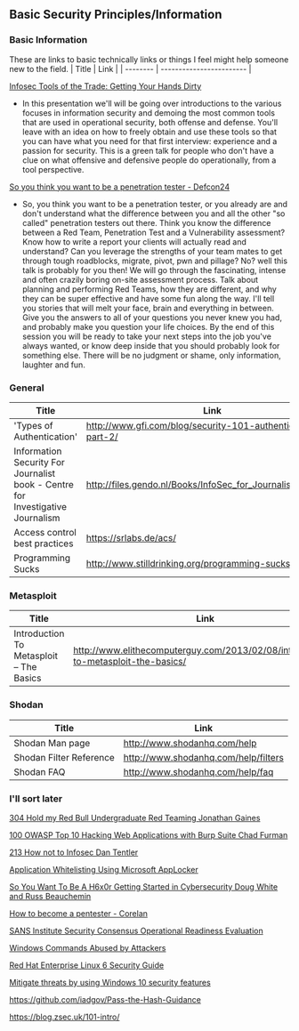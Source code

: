 ## Basic Security Principles/Information




### Basic Information

These are links to basic technically  links or things I feel might help someone new to the field.
| Title     | Link |
| -------- | ------------------------ |


[Infosec Tools of the Trade: Getting Your Hands Dirty](http://www.irongeek.com/i.php?page=videos/bsidesnashville2017/bsides-nashville-2017-green00-infosec-tools-of-the-trade-getting-your-hands-dirty-jason-smith-and-tara-wink)
* In this presentation we'll will be going over introductions to the various focuses in information security and demoing the most common tools that are used in operational security, both offense and defense. You'll leave with an idea on how to freely obtain and use these tools so that you can have what you need for that first interview: experience and a passion for security. This is a green talk for people who don't have a clue on what offensive and defensive people do operationally, from a tool perspective.

[So you think you want to be a penetration tester - Defcon24](https://www.youtube.com/watch?v=be7bvZkgFmY)
* So, you think you want to be a penetration tester, or you already are and don't understand what the difference between you and all the other "so called" penetration testers out there. Think you know the difference between a Red Team, Penetration Test and a Vulnerability assessment? Know how to write a report your clients will actually read and understand? Can you leverage the strengths of your team mates to get through tough roadblocks, migrate, pivot, pwn and pillage? No? well this talk is probably for you then! We will go through the fascinating, intense and often crazily boring on-site assessment process. Talk about planning and performing Red Teams, how they are different, and why they can be super effective and have some fun along the way. I'll tell you stories that will melt your face, brain and everything in between. Give you the answers to all of your questions you never knew you had, and probably make you question your life choices. By the end of this session you will be ready to take your next steps into the job you've always wanted, or know deep inside that you should probably look for something else. There will be no judgment or shame, only information, laughter and fun.


### General
| Title | Link
| -------- | --------- |
| 'Types of Authentication' |  http://www.gfi.com/blog/security-101-authentication-part-2/ |
|Information Security For Journalist book - Centre for Investigative Journalism| http://files.gendo.nl/Books/InfoSec_for_Journalists_V1.1.pdf |
| Access control best practices |  https://srlabs.de/acs/  | 
|  Programming Sucks  |  http://www.stilldrinking.org/programming-sucks  |


### Metasploit
| Title | Link
| -------- | --------- |
|  Introduction To Metasploit – The Basics |  http://www.elithecomputerguy.com/2013/02/08/introduction-to-metasploit-the-basics/  |



### Shodan
| Title | Link
| -------- | --------- |
|  Shodan Man page  |  http://www.shodanhq.com/help  |
|  Shodan Filter Reference  |  http://www.shodanhq.com/help/filters  |
|  Shodan FAQ  |  http://www.shodanhq.com/help/faq  |


### I'll sort later


[304 Hold my Red Bull Undergraduate Red Teaming Jonathan Gaines](https://www.youtube.com/watch?v=9vgpqRzuvLk)

[100 OWASP Top 10 Hacking Web Applications with Burp Suite Chad Furman](https://www.youtube.com/watch?v=2p6twRRXK_o)

[213 How not to Infosec Dan Tentler](https://www.youtube.com/watch?v=S5O47gemMNQ)

[Application Whitelisting Using Microsoft AppLocker](https://www.iad.gov/iad/library/ia-guidance/tech-briefs/application-whitelisting-using-microsoft-applocker.cfm)

[So You Want To Be A H6x0r Getting Started in Cybersecurity Doug White and Russ Beauchemin ](https://www.youtube.com/watch?v=rRJKghTTics)

[How to become a pentester - Corelan](https://www.corelan.be/index.php/2015/10/13/how-to-become-a-pentester/)

[SANS Institute Security Consensus Operational Readiness Evaluation](https://www.sans.org/media/score/checklists/LinuxCheatsheet_2.pdf)


[Windows Commands Abused by Attackers](http://blog.jpcert.or.jp/2016/01/windows-commands-abused-by-attackers.html)

[Red Hat Enterprise Linux 6 Security Guide](https://access.redhat.com/documentation/en-US/Red_Hat_Enterprise_Linux/6/pdf/Security_Guide/Red_Hat_Enterprise_Linux-6-Security_Guide-en-US.pdf)

[Mitigate threats by using Windows 10 security features](https://docs.microsoft.com/en-us/windows/threat-protection/overview-of-threat-mitigations-in-windows-10)

https://github.com/iadgov/Pass-the-Hash-Guidance

https://blog.zsec.uk/101-intro/